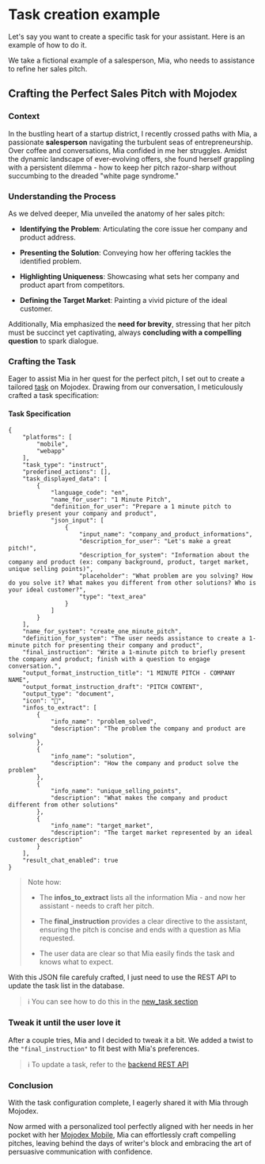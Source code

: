 # Task creation example

Let's say you want to create a specific task for your assistant. Here is an example of how to do it.

We take a fictional example of a salesperson, Mia, who needs to assistance to refine her sales pitch.

## Crafting the Perfect Sales Pitch with Mojodex

### Context
In the bustling heart of a startup district, I recently crossed paths with Mia, a passionate **salesperson** navigating the turbulent seas of entrepreneurship. Over coffee and conversations, Mia confided in me her struggles. Amidst the dynamic landscape of ever-evolving offers, she found herself grappling with a persistent dilemma - how to keep her pitch razor-sharp without succumbing to the dreaded "white page syndrome."

### Understanding the Process
As we delved deeper, Mia unveiled the anatomy of her sales pitch:

- **Identifying the Problem**: Articulating the core issue her company and product address.

- **Presenting the Solution**: Conveying how her offering tackles the identified problem.

- **Highlighting Uniqueness**: Showcasing what sets her company and product apart from competitors.

- **Defining the Target Market**: Painting a vivid picture of the ideal customer.

Additionally, Mia emphasized the **need for brevity**, stressing that her pitch must be succinct yet captivating, always **concluding with a compelling question** to spark dialogue.

### Crafting the Task
Eager to assist Mia in her quest for the perfect pitch, I set out to create a tailored [task](new_task.md) on Mojodex. Drawing from our conversation, I meticulously crafted a task specification:

#### Task Specification
```
{
    "platforms": [
        "mobile",
        "webapp"
    ],
    "task_type": "instruct",
    "predefined_actions": [],
    "task_displayed_data": [
        {
            "language_code": "en",
            "name_for_user": "1 Minute Pitch",
            "definition_for_user": "Prepare a 1 minute pitch to briefly present your company and product",
            "json_input": [
                {
                    "input_name": "company_and_product_informations",
                    "description_for_user": "Let's make a great pitch!",
                    "description_for_system": "Information about the company and product (ex: company background, product, target market, unique selling points)",
                    "placeholder": "What problem are you solving? How do you solve it? What makes you different from other solutions? Who is your ideal customer?",
                    "type": "text_area"
                }
            ]
        }
    ],
    "name_for_system": "create_one_minute_pitch",
    "definition_for_system": "The user needs assistance to create a 1-minute pitch for presenting their company and product",
    "final_instruction": "Write a 1-minute pitch to briefly present the company and product; finish with a question to engage conversation.",
    "output_format_instruction_title": "1 MINUTE PITCH - COMPANY NAME",
    "output_format_instruction_draft": "PITCH CONTENT",
    "output_type": "document",
    "icon": "🎤",
    "infos_to_extract": [
        {
            "info_name": "problem_solved",
            "description": "The problem the company and product are solving"
        },
        {
            "info_name": "solution",
            "description": "How the company and product solve the problem"
        },
        {
            "info_name": "unique_selling_points",
            "description": "What makes the company and product different from other solutions"
        },
        {
            "info_name": "target_market",
            "description": "The target market represented by an ideal customer description"
        }
    ],
    "result_chat_enabled": true
}
```

> Note how:
>
> - The **infos_to_extract** lists all the information Mia - and now her assistant - needs to craft her pitch.
>
> - The **final_instruction** provides a clear directive to the assistant, ensuring the pitch is concise and ends with a question as Mia requested.
>
> - The user data are clear so that Mia easily finds the task and knows what to expect.


With this JSON file carefuly crafted, I just need to use the REST API to update the task list in the database.

> ℹ️ You can see how to do this in the [new_task section](new_task.md)


### Tweak it until the user love it

After a couple tries, Mia and I decided to tweak it a bit. We added a twist to the `"final_instruction"` to fit best with Mia's preferences.

> ℹ️ To update a task, refer to the [backend REST API](../../openAPI/backend_api.yaml)


### Conclusion

With the task configuration complete, I eagerly shared it with Mia through Mojodex.

Now armed with a personalized tool perfectly aligned with her needs in her pocket with her [Mojodex Mobile](https://github.com/hoomano/mojodex_mobile), Mia can effortlessly craft compelling pitches, leaving behind the days of writer's block and embracing the art of persuasive communication with confidence.







